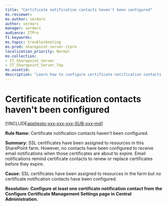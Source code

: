 ```yaml
---
title: "Certificate notification contacts haven't been configured"
ms.reviewer: 
ms.author: serdars
author: serdars
manager: serdars
audience: ITPro
f1.keywords:
ms.topic: troubleshooting
ms.prod: sharepoint-server-itpro
localization_priority: Normal
ms.collection:
- IT_Sharepoint_Server
- IT_Sharepoint_Server_Top
ms.assetid:
description: "Learn how to configure certificate notification contacts."
---
```


# Certificate notification contacts haven't been configured

[!INCLUDE[appliesto-xxx-xxx-xxx-SUB-xxx-md](../includes/appliesto-xxx-xxx-xxx-SUB-xxx-md.md)] 

 **Rule Name:** Certificate notification contacts haven't been configured.
  
 **Summary:** SSL certificates have been assigned to resources in this SharePoint farm. However, no contacts have been configured to receive email notifications when those certificates are about to expire. Email notifications remind certificate contacts to renew or replace certificates before they expire.
  
 **Cause:** SSL certificates have been assigned to resources in the farm but no certificate notification contacts have been configured.
  
 **Resolution: Configure at least one certificate notification contact from the Configure Certificate Management Settings page in Central Administration.**
